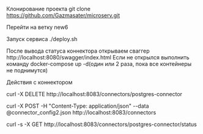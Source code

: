 Клонирование проекта
git clone https://github.com/Gazmasater/microserv.git

Перейти на ветку new6

Запуск сервиса
./deploy.sh

После вывода статуса коннектора открываем сваггер
http://localhost:8080/swagger/index.html
Если не открылся выполнить команду docker-compose up -d(один или 2 раза, пока все контейнеры не поднимутся)

Действия с коннектором

curl -X DELETE http://localhost:8083/connectors/postgres-connector


curl -X POST -H "Content-Type: application/json" --data @connector_config2.json http://localhost:8083/connectors


curl -s -X GET http://localhost:8083/connectors/postgres-connector/status

